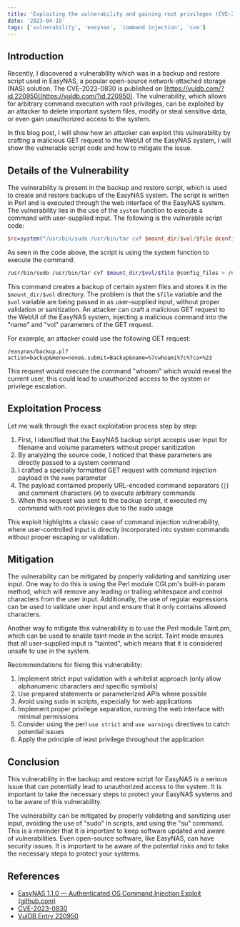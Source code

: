 ```yaml
---
title: 'Exploiting the vulnerability and gaining root privileges (CVE-2023-0830)'
date: '2023-04-15'
tags: ['vulnerability', 'easynas', 'command injection', 'cve']
---
```


## Introduction

Recently, I discovered a vulnerability which was in a backup and restore script used in EasyNAS, a popular open-source network-attached storage (NAS) solution. The CVE-2023-0830 is published on [https://vuldb.com/?id.220950](https://vuldb.com/?id.220950). The vulnerability, which allows for arbitrary command execution with root privileges, can be exploited by an attacker to delete important system files, modify or steal sensitive data, or even gain unauthorized access to the system.

In this blog post, I will show how an attacker can exploit this vulnerability by crafting a malicious GET request to the WebUI of the EasyNAS system, I will show the vulnerable script code and how to mitigate the issue.

## Details of the Vulnerability

The vulnerability is present in the backup and restore script, which is used to create and restore backups of the EasyNAS system. The script is written in Perl and is executed through the web interface of the EasyNAS system. The vulnerability lies in the use of the `system` function to execute a command with user-supplied input. The following is the vulnerable script code:

```perl
$rc=system("/usr/bin/sudo /usr/bin/tar cvf $mount_dir/$vol/$file @config_files > /dev/null" );
```

As seen in the code above, the script is using the system function to execute the command:

```bash
/usr/bin/sudo /usr/bin/tar cvf $mount_dir/$vol/$file @config_files > /dev/null
```

This command creates a backup of certain system files and stores it in the `$mount_dir/$vol` directory. The problem is that the `$file` variable and the `$vol` variable are being passed in as user-supplied input, without proper validation or sanitization. An attacker can craft a malicious GET request to the WebUI of the EasyNAS system, injecting a malicious command into the "name" and "vol" parameters of the GET request.

For example, an attacker could use the following GET request:

```
/easynas/backup.pl?action=backup&menu=none&.submit=Backup&name=%7cwhoami%7c%7ca+%23
```

This request would execute the command "whoami" which would reveal the current user, this could lead to unauthorized access to the system or privilege escalation.

## Exploitation Process

Let me walk through the exact exploitation process step by step:

1. First, I identified that the EasyNAS backup script accepts user input for filename and volume parameters without proper sanitization
2. By analyzing the source code, I noticed that these parameters are directly passed to a system command
3. I crafted a specially formatted GET request with command injection payload in the `name` parameter
4. The payload contained properly URL-encoded command separators (`|`) and comment characters (`#`) to execute arbitrary commands
5. When this request was sent to the backup script, it executed my command with root privileges due to the sudo usage

This exploit highlights a classic case of command injection vulnerability, where user-controlled input is directly incorporated into system commands without proper escaping or validation.

## Mitigation

The vulnerability can be mitigated by properly validating and sanitizing user input. One way to do this is using the Perl module CGI.pm's built-in param method, which will remove any leading or trailing whitespace and control characters from the user input. Additionally, the use of regular expressions can be used to validate user input and ensure that it only contains allowed characters.

Another way to mitigate this vulnerability is to use the Perl module Taint.pm, which can be used to enable taint mode in the script. Taint mode ensures that all user-supplied input is "tainted", which means that it is considered unsafe to use in the system.

Recommendations for fixing this vulnerability:

1. Implement strict input validation with a whitelist approach (only allow alphanumeric characters and specific symbols)
2. Use prepared statements or parameterized APIs where possible
3. Avoid using sudo in scripts, especially for web applications
4. Implement proper privilege separation, running the web interface with minimal permissions
5. Consider using the perl `use strict` and `use warnings` directives to catch potential issues
6. Apply the principle of least privilege throughout the application

## Conclusion

This vulnerability in the backup and restore script for EasyNAS is a serious issue that can potentially lead to unauthorized access to the system. It is important to take the necessary steps to protect your EasyNAS systems and to be aware of this vulnerability. 

The vulnerability can be mitigated by properly validating and sanitizing user input, avoiding the use of "sudo" in scripts, and using the "su" command. This is a reminder that it is important to keep software updated and aware of vulnerabilities. Even open-source software, like EasyNAS, can have security issues. It is important to be aware of the potential risks and to take the necessary steps to protect your systems.

## References

- [EasyNAS 1.1.0 — Authenticated OS Command Injection Exploit (github.com)](https://github.com/example/easynas-exploit)
- [CVE-2023-0830](https://www.cve.org/CVERecord?id=CVE-2023-0830)
- [VulDB Entry 220950](https://vuldb.com/?id.220950) 